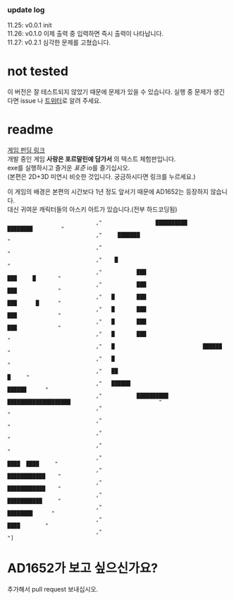 ### update log
11.25: v0.0.1 init  
11.26: v0.1.0 이제 출력 중 입력하면 즉시 출력이 나타납니다.  
11.27: v0.2.1 심각한 문제를 고쳤습니다.
# not tested
이 버전은 잘 테스트되지 않았기 때문에 문제가 있을 수 있습니다. 실행 중 문제가 생긴다면 issue 나 [트위터](https://x.com/MELC0chopper)로 알려 주세요.
# readme
[게임 펀딩 링크](https://tumblbug.com/formallove)   
개발 중인 게임 **사랑은 포르말린에 담가서** 의 텍스트 체험판입니다.  
exe를 실행하시고 즐거운 *표준* io를 즐기십시오.       
(본편은 2D+3D 미연시 비슷한 것입니다. 궁금하시다면 링크를 누르세요.)   
   
이 게임의 배경은 본편의 시간보다 1년 정도 앞서기 때문에 AD1652는 등장하지 않습니다.    
대신 귀여운 캐릭터들의 아스키 아트가 있습니다.(전부 하드코딩됨)   
```sePP_ = mapM_ putStrLn ["                             ███████████████████████                   "
                            ,"                 ██████████                           ████████         "
                            ,"     ███████                                                           "
                            ,"                                                                       "
                            ,"    █                                                                  "
                            ,"           ███                                         ███     █       "
                            ,"           ███                                         ███             "
                            ,"   █       ███                                         ███      █      "
                            ,"   █       ███                                         ███             "
                            ,"   █       ███                                         ███             "
                            ,"   █       ███                                                         "
                            ,"   █                            ██████                                 "
                            ,"   █                                                                   "
                            ,"   ██                                                            █     "
                            ,"   ██████                                                  ██████      "
                            ,"           ██████████  ████████████████████                            "
                            ,"                                                                       "
                            ,"                                                                       "
                            ,"                                                                       "
                            ,"                                                                       "
                            ,"                                                        ████  ████     "
                            ,"                                                       ████████████    "
                            ,"                                                       ████████████    "
                            ,"                                                       ███████████     "
                            ,"                                                         ████████      "
                            ,"                                                           ████        "
                            ,"                                                                       "]

```
   
# AD1652가 보고 싶으신가요? 
추가해서 pull request 보내십시오.
